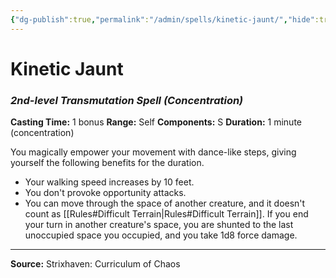 ```yaml
---
{"dg-publish":true,"permalink":"/admin/spells/kinetic-jaunt/","hide":true,"updated":"2025-08-05T19:49:54.657+01:00"}
---
```


# Kinetic Jaunt
### *2nd-level Transmutation Spell* *(Concentration)*
**Casting Time:** 1 bonus
**Range:** Self
**Components:** S
**Duration:** 1 minute (concentration)

You magically empower your movement with dance-like steps, giving yourself the following benefits for the duration.

- Your walking speed increases by 10 feet.
- You don't provoke opportunity attacks.
- You can move through the space of another creature, and it doesn't count as [[Rules#Difficult Terrain\|Rules#Difficult Terrain]]. If you end your turn in another creature's space, you are shunted to the last unoccupied space you occupied, and you take 1d8 force damage.

---
**Source:** Strixhaven: Curriculum of Chaos